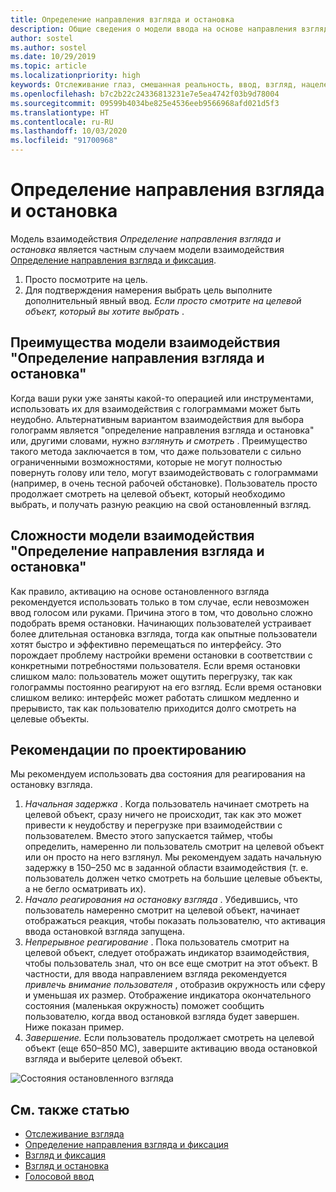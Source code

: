```yaml
---
title: Определение направления взгляда и остановка
description: Общие сведения о модели ввода на основе направления взгляда и остановки.
author: sostel
ms.author: sostel
ms.date: 10/29/2019
ms.topic: article
ms.localizationpriority: high
keywords: Отслеживание глаз, смешанная реальность, ввод, взгляд, нацеленность глаз, HoloLens 2, выбор глазами, остановка
ms.openlocfilehash: b7c2b22c24336813231e7e5ea4742f03b9d78004
ms.sourcegitcommit: 09599b4034be825e4536eeb9566968afd021d5f3
ms.translationtype: HT
ms.contentlocale: ru-RU
ms.lasthandoff: 10/03/2020
ms.locfileid: "91700968"
---
```

# <a name="eye-gaze-and-dwell"></a>Определение направления взгляда и остановка

Модель взаимодействия _Определение направления взгляда и остановка_ является частным случаем модели взаимодействия [Определение направления взгляда и фиксация](gaze-and-commit.md).
1. Просто посмотрите на цель. 
2. Для подтверждения намерения выбрать цель выполните дополнительный явный ввод. _Если просто смотрите на целевой объект, который вы хотите выбрать_ .

## <a name="advantages-of-the-eye-gaze-and-dwell-interaction-model"></a>Преимущества модели взаимодействия "Определение направления взгляда и остановка" 
Когда ваши руки уже заняты какой-то операцией или инструментами, использовать их для взаимодействия с голограммами может быть неудобно.
Альтернативным вариантом взаимодействия для выбора голограмм является "определение направления взгляда и остановка" или, другими словами, нужно _взглянуть и смотреть_ . Преимущество такого метода заключается в том, что даже пользователи с сильно ограниченными возможностями, которые не могут полностью повернуть голову или тело, могут взаимодействовать с голограммами (например, в очень тесной рабочей обстановке).
Пользователь просто продолжает смотреть на целевой объект, который необходимо выбрать, и получать разную реакцию на свой остановленный взгляд.


## <a name="challenges-of-the-eye-gaze-and-dwell-interaction-model"></a>Сложности модели взаимодействия "Определение направления взгляда и остановка"
Как правило, активацию на основе остановленного взгляда рекомендуется использовать только в том случае, если невозможен ввод голосом или руками. Причина этого в том, что довольно сложно подобрать время остановки. Начинающих пользователей устраивает более длительная остановка взгляда, тогда как опытные пользователи хотят быстро и эффективно перемещаться по интерфейсу. Это порождает проблему настройки времени остановки в соответствии с конкретными потребностями пользователя.
Если время остановки слишком мало: пользователь может ощутить перегрузку, так как голограммы постоянно реагируют на его взгляд. Если время остановки слишком велико: интерфейс может работать слишком медленно и прерывисто, так как пользователю приходится долго смотреть на целевые объекты.

## <a name="design-recommendations"></a>Рекомендации по проектированию
Мы рекомендуем использовать два состояния для реагирования на остановку взгляда.
1. *Начальная задержка* . Когда пользователь начинает смотреть на целевой объект, сразу ничего не происходит, так как это может привести к неудобству и перегрузке при взаимодействии с пользователем. Вместо этого запускается таймер, чтобы определить, намеренно ли пользователь смотрит на целевой объект или он просто на него взглянул.
Мы рекомендуем задать начальную задержку в 150–250 мс в заданной области взаимодействия (т. е. пользователь должен четко смотреть на большие целевые объекты, а не бегло осматривать их).  
2. *Начало реагирования на остановку взгляда* . Убедившись, что пользователь намеренно смотрит на целевой объект, начинает отображаться реакция, чтобы показать пользователю, что активация ввода остановкой взгляда запущена. 
3. *Непрерывное реагирование* . Пока пользователь смотрит на целевой объект, следует отображать индикатор взаимодействия, чтобы пользователь знал, что он все еще смотрит на этот объект. В частности, для ввода направлением взгляда рекомендуется _привлечь внимание пользователя_ , отобразив окружность или сферу и уменьшая их размер. Отображение индикатора окончательного состояния (маленькая окружность) поможет сообщить пользователю, когда ввод остановкой взгляда будет завершен. Ниже показан пример. 
4. *Завершение.* Если пользователь продолжает смотреть на целевой объект (еще 650–850 МС), завершите активацию ввода остановкой взгляда и выберите целевой объект.

![Состояния остановленного взгляда](images/eyes_dwellstate_recommendation.png)<br>

## <a name="see-also"></a>См. также статью
* [Отслеживание взгляда](eye-tracking.md)
* [Определение направления взгляда и фиксация](gaze-and-commit-eyes.md)
* [Взгляд и фиксация](gaze-and-commit.md)
* [Взгляд и остановка](gaze-and-dwell.md)
* [Голосовой ввод](../out-of-scope/voice-design.md)
